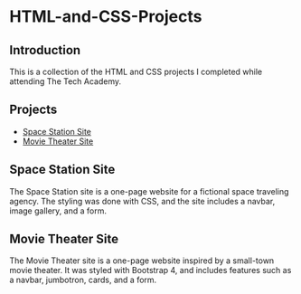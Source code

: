 # HTML-and-CSS-Projects

## Introduction
This is a collection of the HTML and CSS projects I completed while attending The Tech Academy.

## Projects
- [Space Station Site](https://github.com/lytburton/HTML-and-CSS-Projects/tree/main/Project)
- [Movie Theater Site](https://github.com/lytburton/HTML-and-CSS-Projects/tree/main/bootstrap4_project)

## Space Station Site
The Space Station site is a one-page website for a fictional space traveling agency.
The styling was done with CSS, and the site includes a navbar, image gallery, and a form.

## Movie Theater Site
The Movie Theater site is a one-page website inspired by a small-town movie theater.
It was styled with Bootstrap 4, and includes features such as a navbar, jumbotron, cards, and a form.

